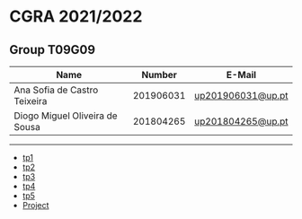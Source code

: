# CGRA 2021/2022

## Group T09G09
| Name             | Number    | E-Mail             |
| ---------------- | --------- | ------------------ |
| Ana Sofia de Castro Teixeira | 201906031 | <up201906031@up.pt> |
| Diogo Miguel Oliveira de Sousa | 201804265 | <up201804265@up.pt> |

----

  - [tp1](tp1/README.md)
  - [tp2](tp2/README.md)
  - [tp3](tp3/README.md)
  - [tp4](tp4/README.md)
  - [tp5](tp5/README.md)
  - [Project](project/README.md)